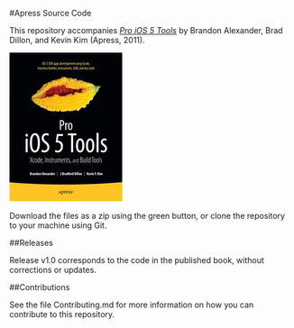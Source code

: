 #Apress Source Code

This repository accompanies [*Pro iOS 5 Tools*](http://www.apress.com/9781430236085) by Brandon Alexander, Brad Dillon, and Kevin Kim (Apress, 2011).

![Cover image](9781430236085.jpg)

Download the files as a zip using the green button, or clone the repository to your machine using Git.

##Releases

Release v1.0 corresponds to the code in the published book, without corrections or updates.

##Contributions

See the file Contributing.md for more information on how you can contribute to this repository.
